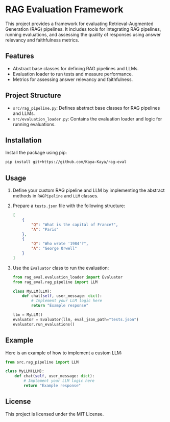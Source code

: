 # RAG Evaluation Framework

This project provides a framework for evaluating Retrieval-Augmented Generation (RAG) pipelines. It includes tools for integrating RAG pipelines, running evaluations, and assessing the quality of responses using answer relevancy and faithfulness metrics.

## Features

- Abstract base classes for defining RAG pipelines and LLMs.
- Evaluation loader to run tests and measure performance.
- Metrics for assessing answer relevancy and faithfulness.

## Project Structure

- `src/rag_pipeline.py`: Defines abstract base classes for RAG pipelines and LLMs.
- `src/evaluation_loader.py`: Contains the evaluation loader and logic for running evaluations.

## Installation

Install the package using pip:
```bash
pip install git+https://github.com/Kaya-Kaya/rag-eval
```

## Usage

1. Define your custom RAG pipeline and LLM by implementing the abstract methods in `RAGPipeline` and `LLM` classes.

2. Prepare a `tests.json` file with the following structure:
   ```json
   [
       {
           "Q": "What is the capital of France?",
           "A": "Paris"
       },
       {
           "Q": "Who wrote '1984'?",
           "A": "George Orwell"
       }
   ]
   ```

3. Use the `Evaluator` class to run the evaluation:
   ```python
   from rag_eval.evaluation_loader import Evaluator
   from rag_eval.rag_pipeline import LLM

   class MyLLM(LLM):
       def chat(self, user_message: dict):
           # Implement your LLM logic here
           return "Example response"

   llm = MyLLM()
   evaluator = Evaluator(llm, eval_json_path="tests.json")
   evaluator.run_evaluations()
   ```

## Example

Here is an example of how to implement a custom LLM:
```python
from src.rag_pipeline import LLM

class MyLLM(LLM):
    def chat(self, user_message: dict):
        # Implement your LLM logic here
        return "Example response"
```

## License

This project is licensed under the MIT License.
